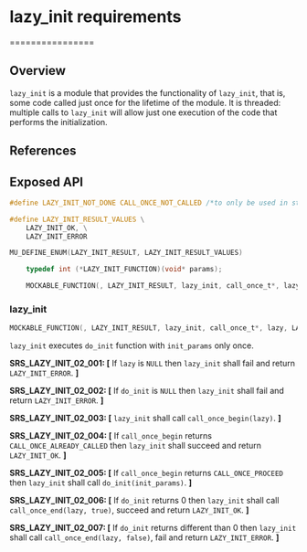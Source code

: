 # lazy_init requirements
================

## Overview

`lazy_init` is a module that provides the functionality of `lazy_init`, that is, some code called just once for the lifetime of the module. It is threaded: multiple calls to `lazy_init` will allow just one execution of the code that performs the initialization.

## References


## Exposed API

```c
#define LAZY_INIT_NOT_DONE CALL_ONCE_NOT_CALLED /*to only be used in static initialization, rest of initializations need to use interlocked_exchange*/

#define LAZY_INIT_RESULT_VALUES \
    LAZY_INIT_OK, \
    LAZY_INIT_ERROR

MU_DEFINE_ENUM(LAZY_INIT_RESULT, LAZY_INIT_RESULT_VALUES)

    typedef int (*LAZY_INIT_FUNCTION)(void* params);

    MOCKABLE_FUNCTION(, LAZY_INIT_RESULT, lazy_init, call_once_t*, lazy, LAZY_INIT_FUNCTION, do_init, void*, init_params);

```

### lazy_init
```c
MOCKABLE_FUNCTION(, LAZY_INIT_RESULT, lazy_init, call_once_t*, lazy, LAZY_INIT_FUNCTION, do_init, void*, init_params);
```

`lazy_init` executes `do_init` function with `init_params` only once. 

**SRS_LAZY_INIT_02_001: [** If `lazy` is `NULL` then `lazy_init` shall fail and return `LAZY_INIT_ERROR`. **]**

**SRS_LAZY_INIT_02_002: [** If `do_init` is `NULL` then `lazy_init` shall fail and return `LAZY_INIT_ERROR`. **]**

**SRS_LAZY_INIT_02_003: [** `lazy_init` shall call `call_once_begin(lazy)`. **]**

**SRS_LAZY_INIT_02_004: [** If `call_once_begin` returns `CALL_ONCE_ALREADY_CALLED` then `lazy_init` shall succeed and return `LAZY_INIT_OK`. **]**

**SRS_LAZY_INIT_02_005: [** If `call_once_begin` returns `CALL_ONCE_PROCEED` then `lazy_init` shall call `do_init(init_params)`. **]**

**SRS_LAZY_INIT_02_006: [** If `do_init` returns 0 then `lazy_init` shall call `call_once_end(lazy, true)`, succeed and return `LAZY_INIT_OK`. **]**

**SRS_LAZY_INIT_02_007: [** If `do_init` returns different than 0 then `lazy_init` shall call `call_once_end(lazy, false)`, fail and return `LAZY_INIT_ERROR`. **]**

